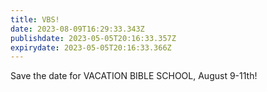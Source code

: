 ```yaml
---
title: VBS!
date: 2023-08-09T16:29:33.343Z
publishdate: 2023-05-05T20:16:33.357Z
expirydate: 2023-05-05T20:16:33.366Z
---
```

S﻿ave the date for VACATION BIBLE SCHOOL, August 9-11th!